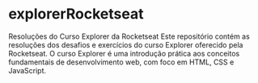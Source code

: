 # explorerRocketseat
Resoluções do Curso Explorer da Rocketseat Este repositório contém as resoluções dos desafios e exercícios do curso Explorer oferecido pela Rocketseat. O curso Explorer é uma introdução prática aos conceitos fundamentais de desenvolvimento web, com foco em HTML, CSS e JavaScript.
